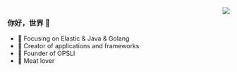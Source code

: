 <a href="https://github.com/hiparker" target="_blank">
<img align="right" src="https://github-readme-stats.vercel.app/api?username=hiparker&show_icons=true&icon_color=CE1D2D&text_color=718096&bg_color=00000000&hide_title=true&hide_border=true" />
</a>

### 你好，世界 👋

- :orange_book: Focusing on Elastic & Java & Golang
- :hammer: Creator of applications and frameworks
- :ram: Founder of OPSLI
- :meat_on_bone: Meat lover
